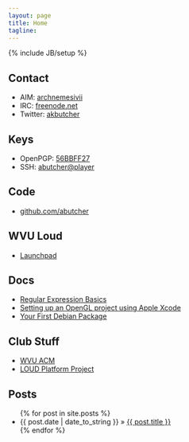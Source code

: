 ```yaml
---
layout: page
title: Home
tagline:
---
```

{% include JB/setup %}

## Contact
- AIM: [archnemesivii](aim:goim?screenname=archnemesivii)
- IRC: [freenode.net](irc://chat.freenode.net)
- Twitter: [akbutcher](http://twitter.com/#!/akbutcher)

## Keys
- OpenPGP: [56BBFF27](http://pgp.mit.edu:11371/pks/lookup?op=vindex&search=0x73D3A0DA56BBFF27)
- SSH: [abutcher@player](assets/content/authorized_keys)

## Code
- [github.com/abutcher](http://github.com/abutcher)

## WVU Loud
- [Launchpad](https://launchpad.net/~abutcher)

## Docs
- [Regular Expression Basics](http://peopleareducks.com/docs/regexp-basics/output/regular-expressions.html)
- [Setting up an OpenGL project using Apple Xcode](http://peopleareducks.com/docs/opengl-in-xcode/)
- [Your First Debian Package](http://loud.wvuopensource.org/?page_id=41)

## Club Stuff
- [WVU ACM](http://wvu.acm.org)
- [LOUD Platform Project](http://loud.wvuopensource.org)

## Posts

<ul class="posts">
  {% for post in site.posts %}
    <li><span>{{ post.date | date_to_string }}</span> &raquo; <a href="{{ BASE_PATH }}{{ post.url }}">{{ post.title }}</a></li>
  {% endfor %}
</ul>

